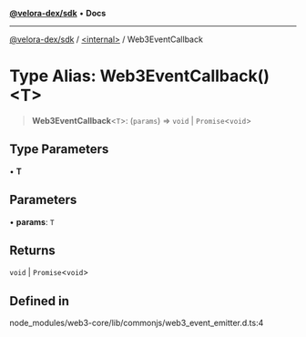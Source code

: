 [**@velora-dex/sdk**](../../README.md) • **Docs**

***

[@velora-dex/sdk](../../globals.md) / [\<internal\>](../README.md) / Web3EventCallback

# Type Alias: Web3EventCallback()\<T\>

> **Web3EventCallback**\<`T`\>: (`params`) => `void` \| `Promise`\<`void`\>

## Type Parameters

• **T**

## Parameters

• **params**: `T`

## Returns

`void` \| `Promise`\<`void`\>

## Defined in

node\_modules/web3-core/lib/commonjs/web3\_event\_emitter.d.ts:4
